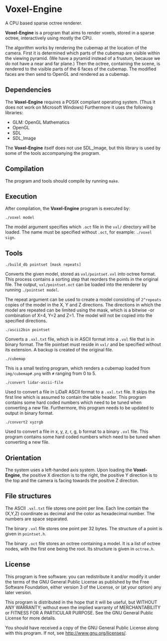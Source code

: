 Voxel-Engine
============
A CPU based sparse octree renderer.

**Voxel-Engine** is a program that aims to render voxels, stored in a sparse octree, 
interactively using mostly the CPU.

The algorithm works by rendering the cubemap at the location of the camera. 
First it is determined which parts of the cubemap are visible within the viewing pyramid. 
(We have a pyramid instead of a frustum, because we do not have a near and far plane.) 
Then the octree, containing the scene, is rendered to the visible parts of the 6 faces of the cubemap.
The modified faces are then send to OpenGL and rendered as a cubemap.

Dependencies
------------
The **Voxel-Engine** requires a POSIX compliant operating system. (Thus it does not work on Microsoft Windows)
Furthermore it uses the following libraries:

 - GLM: OpenGL Mathematics
 - OpenGL
 - SDL
 - SDL_Image
 
The **Voxel-Engine** itself does not use SDL_Image, but this library is used by some of the
tools accompanying the program.

Compilation
-----------
The program and tools should compile by running `make`.

Execution
---------
After compilation, the **Voxel-Engine** program is executed by:

    ./voxel model

The model argument specifies which `.oct` file in the `vxl/` directory will be loaded. 
The name must be specified without `.oct`, for example: `./voxel sign`.

Tools
-----

    ./build_db pointset [mask repeats]

Converts the given model, stored as `vxl/pointset.vxl` into octree format. 
This process contains a sorting step that reorders the points in the original file.
The output, `vxl/pointset.oct` can be loaded into the renderer by running `./pointset model`. 

The repeat argument can be used to create a model consisting of `2^repeats` copies of the model in the X, Y and Z directions.
The directions in which the model are repeated can be limited using the mask, which is a bitwise -or combination of X=4, Y=2 and Z=1. 
The model will not be copied into the specified directions. 

    ./ascii2bin pointset
    
Converts a `.vxl.txt` file, which is in ASCII format into a `.vxl` file that is in binary format.
The file pointset must reside in `vxl/` and be specified without its extension.
A backup is created of the original file.

    ./cubemap
    
This is a small testing program, which renders a cubemap loaded from `img/cubemap#.png` with `#` ranging from 0 to 5.

    ./convert lidar-ascii-file
    
Used to convert a file in LiDaR ASCII format to a `.vxl.txt` file. 
It skips the first line which is assumed to contain the table header.
This program contains some hard coded numbers which need to be tuned when converting a new file.
Furthermore, this program needs to be updated to output in binary format.

    ./convert2 xyzrgb
    
Used to convert a file in x, y, z, r, g, b format to a binary `.vxl` file.
This program contains some hard coded numbers which need to be tuned when converting a new file.

Orientation
-----------
The system uses a left-handed axis system. Upon loading the **Voxel-Engine**, 
the positive X direction is to the right,
the positive Y direction is to the top and
the camera is facing towards the positive Z direction.

File structures
---------------
The ASCII `.vxl.txt` file stores one point per line. 
Each line contain the (X,Y,Z) coordinate as decimal and the color as hexadecimal number. 
The numbers are space separated.

The binary `.vxl` file stores one point per 32 bytes. 
The structure of a point is given in `pointset.h`.

The binary `.oct` file stores an octree containing a model. 
It is a list of octree nodes, with the first one being the root.
Its structure is given in `octree.h`.

License
-------
This program is free software: you can redistribute it and/or modify
it under the terms of the GNU General Public License as published by
the Free Software Foundation, either version 3 of the License, or
(at your option) any later version.

This program is distributed in the hope that it will be useful,
but WITHOUT ANY WARRANTY; without even the implied warranty of
MERCHANTABILITY or FITNESS FOR A PARTICULAR PURPOSE.  See the
GNU General Public License for more details.

You should have received a copy of the GNU General Public License
along with this program.  If not, see <http://www.gnu.org/licenses/>.

